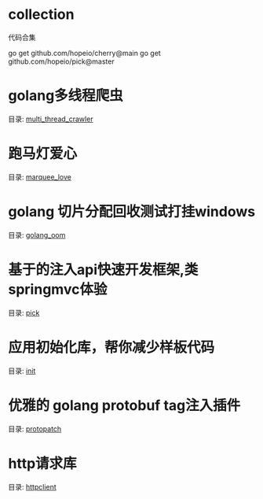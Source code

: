 # collection
代码合集

go get github.com/hopeio/cherry@main
go get github.com/hopeio/pick@master

# golang多线程爬虫
目录: [multi_thread_crawler](https://github.com/hopeio/collection/tree/main/multi_thread_crawler)

# 跑马灯爱心
目录: [marquee_love](https://github.com/hopeio/collection/tree/main/marquee_love)

# golang 切片分配回收测试打挂windows
目录: [golang_oom](https://github.com/hopeio/collection/tree/main/golang_oom)

# 基于的注入api快速开发框架,类springmvc体验
目录: [pick](https://github.com/hopeio/collection/tree/main/pick)

# 应用初始化库，帮你减少样板代码
目录: [init](https://github.com/hopeio/collection/tree/main/init)

# 优雅的 golang protobuf tag注入插件
目录: [protopatch](https://github.com/hopeio/collection/tree/main/protopatch)

# http请求库
目录: [httpclient](https://github.com/hopeio/collection/tree/main/httpclient)